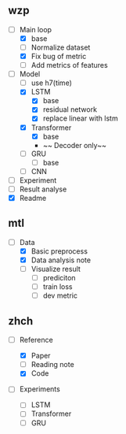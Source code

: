 ## wzp

* [ ] Main loop
  * [X] base
  * [ ] Normalize dataset
  * [X] Fix bug of metric
  * [ ] Add metrics of features
* [ ] Model
  * [ ] use h7(time)
  * [X] LSTM
    * [X] base
    * [X] residual network
    * [X] replace linear with lstm
  * [X] Transformer
    * [X] base
    * ~~ Decoder only~~
  * [ ] GRU
    * [ ] base
  * [ ] CNN
* [ ] Experiment
* [ ] Result analyse
* [X] Readme

## mtl

* [ ] Data
  * [X] Basic preprocess
  * [X] Data analysis note
  * [ ] Visualize result
    * [ ] prediciton
    * [ ] train loss
    * [ ] dev metric

## zhch

* [ ] Reference

  * [X] Paper
  * [ ] Reading note
  * [X] Code
* [ ] Experiments

  * [ ] LSTM
  * [ ] Transformer
  * [ ] GRU
